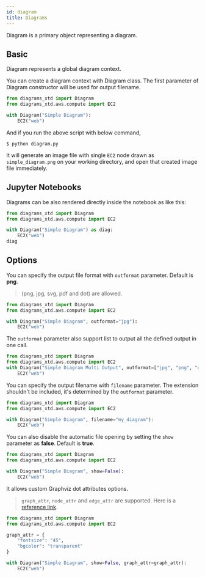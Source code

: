 ```yaml
---
id: diagram
title: Diagrams
---
```


Diagram is a primary object representing a diagram.

## Basic

Diagram represents a global diagram context.

You can create a diagram context with Diagram class. The first parameter of Diagram constructor will be used for output filename.

```python
from diagrams_xtd import Diagram
from diagrams_xtd.aws.compute import EC2

with Diagram("Simple Diagram"):
    EC2("web")
```

And if you run the above script with below command,

```shell
$ python diagram.py
```

It will generate an image file with single `EC2` node drawn as `simple_diagram.png` on your working directory, and open that created image file immediately.

## Jupyter Notebooks

Diagrams can be also rendered directly inside the notebook as like this:

```python
from diagrams_xtd import Diagram
from diagrams_xtd.aws.compute import EC2

with Diagram("Simple Diagram") as diag:
    EC2("web")
diag
```

## Options

You can specify the output file format with `outformat` parameter. Default is **png**.

> (png, jpg, svg, pdf and dot) are allowed.

```python
from diagrams_xtd import Diagram
from diagrams_xtd.aws.compute import EC2

with Diagram("Simple Diagram", outformat="jpg"):
    EC2("web")
```

The `outformat` parameter also support list to output all the defined output in one call.

```python
from diagrams_xtd import Diagram
from diagrams_xtd.aws.compute import EC2
with Diagram("Simple Diagram Multi Output", outformat=["jpg", "png", "dot"]):
    EC2("web")
```

You can specify the output filename with `filename` parameter. The extension shouldn't be included, it's determined by the `outformat` parameter.

```python
from diagrams_xtd import Diagram
from diagrams_xtd.aws.compute import EC2

with Diagram("Simple Diagram", filename="my_diagram"):
    EC2("web")
```

You can also disable the automatic file opening by setting the `show` parameter as **false**. Default is **true**.

```python
from diagrams_xtd import Diagram
from diagrams_xtd.aws.compute import EC2

with Diagram("Simple Diagram", show=False):
    EC2("web")
```

It allows custom Graphviz dot attributes options.

> `graph_attr`, `node_attr` and `edge_attr` are supported. Here is a [reference link](https://www.graphviz.org/doc/info/attrs.html).

```python
from diagrams_xtd import Diagram
from diagrams_xtd.aws.compute import EC2

graph_attr = {
	"fontsize": "45",
	"bgcolor": "transparent"
}

with Diagram("Simple Diagram", show=False, graph_attr=graph_attr):
    EC2("web")
```
